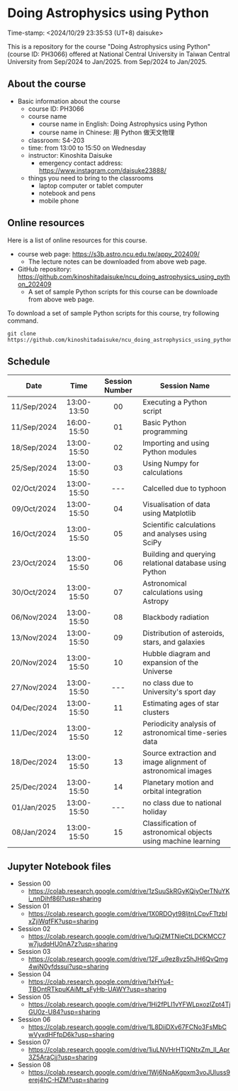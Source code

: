 # Doing Astrophysics using Python

Time-stamp: <2024/10/29 23:35:53 (UT+8) daisuke>

This is a repository for the course "Doing Astrophysics using Python" (course ID: PH3066) offered at National Central University in Taiwan Central University from Sep/2024 to Jan/2025. from Sep/2024 to Jan/2025.

## About the course

- Basic information about the course
  - course ID: PH3066
  - course name
    - course name in English: Doing Astrophysics using Python
    - course name in Chinese: 用 Python 做天文物理
  - classroom: S4-203
  - time: from 13:00 to 15:50 on Wednesday
  - instructor: Kinoshita Daisuke
    - emergency contact address: https://www.instagram.com/daisuke23888/
  - things you need to bring to the classrooms
    - laptop computer or tablet computer
    - notebook and pens
    - mobile phone

## Online resources

Here is a list of online resources for this course.

- course web page: https://s3b.astro.ncu.edu.tw/appy_202409/
  - The lecture notes can be downloaded from above web page.
- GitHub repository: https://github.com/kinoshitadaisuke/ncu_doing_astrophysics_using_python_202409
  - A set of sample Python scripts for this course can be downloade from above web page.

To download a set of sample Python scripts for this course, try following command.

```shell
git clone https://github.com/kinoshitadaisuke/ncu_doing_astrophysics_using_python_202409.git
```

## Schedule

|Date|Time|Session Number|Session Name|
|:---:|:---:|:---:|---|
|11/Sep/2024|13:00-13:50|00|Executing a Python script|
|11/Sep/2024|16:00-15:50|01|Basic Python programming|
|18/Sep/2024|13:00-15:50|02|Importing and using Python modules|
|25/Sep/2024|13:00-15:50|03|Using Numpy for calculations|
|02/Oct/2024|13:00-15:50|---|Calcelled due to typhoon|
|09/Oct/2024|13:00-15:50|04|Visualisation of data using Matplotlib|
|16/Oct/2024|13:00-15:50|05|Scientific calculations and analyses using SciPy|
|23/Oct/2024|13:00-15:50|06|Building and querying relational database using Python|
|30/Oct/2024|13:00-15:50|07|Astronomical calculations using Astropy|
|06/Nov/2024|13:00-15:50|08|Blackbody radiation|
|13/Nov/2024|13:00-15:50|09|Distribution of asteroids, stars, and galaxies|
|20/Nov/2024|13:00-15:50|10|Hubble diagram and expansion of the Universe|
|27/Nov/2024|13:00-15:50|---|no class due to University's sport day|
|04/Dec/2024|13:00-15:50|11|Estimating ages of star clusters|
|11/Dec/2024|13:00-15:50|12|Periodicity analysis of astronomical time-series data|
|18/Dec/2024|13:00-15:50|13|Source extraction and image alignment of astronomical images|
|25/Dec/2024|13:00-15:50|14|Planetary motion and orbital integration|
|01/Jan/2025|13:00-15:50|---|no class due to national holiday|
|08/Jan/2024|13:00-15:50|15|Classification of astronomical objects using machine learning|

## Jupyter Notebook files

- Session 00
  - https://colab.research.google.com/drive/1zSuuSkRGyKQiyOerTNuYKi_nnDihf86l?usp=sharing
- Session 01
  - https://colab.research.google.com/drive/1X0RDOyt98ljtnLCpvFTtzbIxZjiWqfFK?usp=sharing
- Session 02
  - https://colab.research.google.com/drive/1uQjZMTNieCtLDCKMCC7w7judqHU0nA7z?usp=sharing
- Session 03
  - https://colab.research.google.com/drive/12F_u9ez8vz5hJH6QvQmg4wjN0yfdssui?usp=sharing
- Session 04
  - https://colab.research.google.com/drive/1xHYu4-TBOntRTkpuKAiMt_sFyHb-UAWY?usp=sharing
- Session 05
  - https://colab.research.google.com/drive/1Hi2fPLI1vYFWLpxozIZpt4TjGU0z-U84?usp=sharing
- Session 06
  - https://colab.research.google.com/drive/1L8DiiDXv67FCNo3FsMbCwVyxdHFfpD6k?usp=sharing
- Session 07
  - https://colab.research.google.com/drive/1iuLNVHrHTIQNtxZm_lI_Apr3Z5AraCjj?usp=sharing
- Session 08
  - https://colab.research.google.com/drive/1Wj6NqAKgpxm3voJUluss9erej4hC-HZM?usp=sharing
